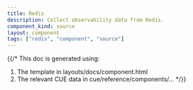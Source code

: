 ```yaml
---
title: Redis
description: Collect observability data from Redis.
component_kind: source
layout: component
tags: ["redis", "component", "source"]
---
```


{{/*
This doc is generated using:

1. The template in layouts/docs/component.html
2. The relevant CUE data in cue/reference/components/...
*/}}
